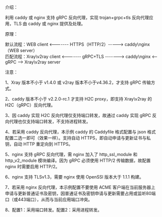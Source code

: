 介绍：

利用 caddy 或 nginx 支持 gRPC 反向代理，实现 trojan+grpc+tls 反向代理应用，TLS 由 caddy 或 nginx 提供及处理。

原理：

默认流程：WEB client <------- HTTPS（HTTP/2）-----> caddy\nginx（WEB server）  
匹配流程：Xray\v2ray client <------- gRPC+TLS -------> caddy\nginx <-- gRPC --> Xray\v2ray server

注意：

1、Xray 版本不小于 v1.4.0 或 v2ray 版本不小于v4.36.2，才支持 gRPC 传输方式。

2、caddy 版本不小于 v2.2.0-rc.1 才支持 H2C proxy，即支持 Xray\v2ray 的 H2C（gRPC）反向代理。

3、因 caddy 实现 H2C 反向代理仅支持端口转发，故通过 caddy 实现 gRPC 反向代理也仅支持端口转发，不支持进程转发。

4、若采用 caddy 反向代理，本示例 caddy 的 Caddyfile 格式配置与 json 格式配置二选一即可（效果一样）。支持自动 HTTPS，即自动申请与更新证书与私钥，自动 HTTP 重定向到 HTTPS。

5、nginx 支持 gRPC 反向代理，需 nginx 加入了 http_ssl_module 和 http_v2_module 模块编译。因为 gRPC 必须使用 HTTP/2 传输数据，故配置 nginx 时需要启用 HTTP/2。

6、nginx 支持 TLSv1.3，需要 nginx 使用 OpenSSl 版本大于 1.1.1 构建。

7、若采用 nginx 反向代理，本示例配置不要使用 ACME 客户端在当前服务器上申请与更新普通证书及密钥，因普通证书及密钥申请与更新需要占用或监听80端口（或443端口），从而与当前应用端口冲突。

8、配置1：采用端口转发。配置2：采用进程转发。
